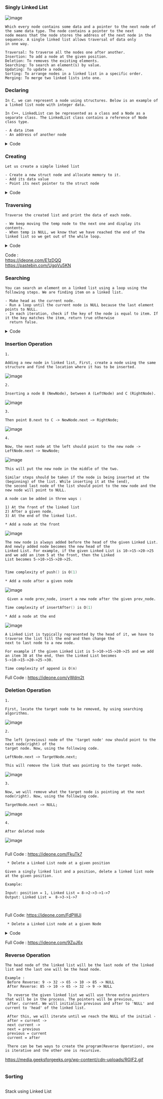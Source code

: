 ### Singly Linked List

![image](https://user-images.githubusercontent.com/59710234/174945064-a7190779-b54a-4300-a85c-5eff6be7dbb7.png)

```
Which every node contains some data and a pointer to the next node of the same data type. The node contains a pointer to the next 
node means that the node stores the address of the next node in the sequence. A single linked list allows traversal of data only 
in one way.
```
```
Traversal: To traverse all the nodes one after another.
Insertion: To add a node at the given position.
Deletion: To removes the existing elements.
Searching: To search an element(s) by value.
Updating: To update a node.
Sorting: To arrange nodes in a linked list in a specific order.
Merging: To merge two linked lists into one.
```
### Declaring

```
In C, we can represent a node using structures. Below is an example of a linked list node with integer data. 

In C++, LinkedList can be represented as a class and a Node as a separate class. The LinkedList class contains a reference of Node 
class type.

- A data item
- An address of another node
```

<details> <summary> Code </summary>
 
```c
C
  // A linked list node
  struct Node {
      int data;
      struct Node* next;
  };
```
```c++
C++
  class Node {
  public:
    int data;
    Node* next;
  };
```	
	
</details>

### Creating

```
Let us create a simple linked list 

- Create a new struct node and allocate memory to it.
- Add its data value
- Point its next pointer to the struct node
```

<details> <summary> Code </summary>

```c
C
  int main() {
    struct Node* head = NULL;
    struct Node* second = NULL;
    struct Node* third = NULL;

    // allocate 3 nodes in the heap
    head = (struct Node*)malloc(sizeof(struct Node));
    second = (struct Node*)malloc(sizeof(struct Node));
    third = (struct Node*)malloc(sizeof(struct Node));
  }
 ``` 
 ```c++
 C++
  int main() {
      Node * head = NULL;
      Node * second = NULL;
      Node * third = NULL;

      head = new Node();
      second = new Node();
      third = new Node();
  }
```

</details>

### Traversing

```
Traverse the created list and print the data of each node. 

- We keep moving the temp node to the next one and display its contents.
- When temp is NULL, we know that we have reached the end of the linked list so we get out of the while loop.
```

<details> <summary> Code </summary>

  ```c++
    void traversList(Node *head)
    {
        Node *temp;
        temp = head;
        while(temp != NULL){
           temp = temp->next;
        }
    }
  ```
  ```c++
    void printList(Node *n)
    {
        while (n != NULL) {
            cout << n->data << " ";
            n = n->next;
        }
    }
```

</details>

Code : </br>
  https://ideone.com/E1zDQQ </br>
  https://pastebin.com/UgqVu5KN </br>
  
### Searching
```
You can search an element on a linked list using a loop using the following steps. We are finding item on a linked list.

- Make head as the current node.
- Run a loop until the current node is NULL because the last element points to NULL.
- In each iteration, check if the key of the node is equal to item. If it the key matches the item, return true otherwise 
  return false.
```

<details> <summary> Code </summary>
 
```c++
// Search a node
bool searchNode(struct Node** head_ref, int item) {
  struct Node* current = *head_ref;

  while (current != NULL) {
    if (current->data == item) return true;
      current = current->next;
  }
  return false;
}
```
	
</details>	


### Insertion Operation

  ```
  1.
  
  Adding a new node in linked list, First, create a node using the same structure and find the location where it has to be inserted.
  ```

  ![image](https://user-images.githubusercontent.com/59710234/155150453-7b830458-1f5d-40d5-a3fd-eb55336ecbf4.png)

  ```
  2.
  
  Inserting a node B (NewNode), between A (LeftNode) and C (RightNode). 
  ```

  ![image](https://user-images.githubusercontent.com/59710234/155150469-c118b7da-f20f-4f94-b1f0-41d5a90a03d7.png)

  ```
  3.
  
  Then point B.next to C -> NewNode.next −> RightNode;
  ```

  ![image](https://user-images.githubusercontent.com/59710234/155150486-3927f6ce-01e8-4555-9fe7-2b50874ac66c.png)

  ```
  4.
  
  Now, the next node at the left should point to the new node -> LeftNode.next −> NewNode;
  ```

  ![image](https://user-images.githubusercontent.com/59710234/155150512-cc31db43-b327-4831-8f44-5b817424b746.png)

  ```
  This will put the new node in the middle of the two.

  Similar steps should be taken if the node is being inserted at the (beginning) of the list. While inserting it at the (end),
  the second last node of the list should point to the new node and the new node will point to NULL.
  ```
  ```
  A node can be added in three ways :
  
  1) At the front of the linked list 
  2) After a given node. 
  3) At the end of the linked list.
  ```
  ```
  * Add a node at the front
  ```
  ![image](https://user-images.githubusercontent.com/59710234/155290089-ae00ec08-0972-4f33-addd-d8c7d9b7ea92.png)
  ```
  The new node is always added before the head of the given Linked List. And newly added node becomes the new head of the 
  Linked List. For example, if the given Linked List is 10->15->20->25 and we add an item 5 at the front, then the Linked 
  List becomes 5->10->15->20->25.
  ```
	
  ```c++

  Time complexity of push() is O(1)
  ```
  
  ```
  * Add a node after a given node
  ```
  ![image](https://user-images.githubusercontent.com/59710234/155528153-27571720-3dfd-4abb-b3b9-15a74d83a0d8.png)
  
 ```
  Given a node prev_node, insert a new node after the given prev_node.
 ```
	
 ```c++
 Time complexity of insertAfter() is O(1) 
 ```
	
 ```
 * Add a node at the end
 ```
 ![image](https://user-images.githubusercontent.com/59710234/155528975-15e49d5e-037e-41f5-9bdc-ccaad30e2f88.png)
 ```
 A Linked List is typically represented by the head of it, we have to traverse the list till the end and then change the 
 next to last node to a new node.
 
 For example if the given Linked List is 5->10->15->20->25 and we add an item 30 at the end, then the Linked List becomes
 5->10->15->20->25->30.
 ```
	
 ```c++
Time complexity of append is O(n)
 ```
	
Full Code : https://ideone.com/yWdm2t


### Deletion Operation

```
1.

First, locate the target node to be removed, by using searching algorithms.
```

![image](https://user-images.githubusercontent.com/59710234/155581947-61789bfa-7221-444d-af3a-ddd111d047d6.png)

```
2.

The left (previous) node of the 'target node' now should point to the next node(right) of the
target node. Now, using the following code. 

LeftNode.next −> TargetNode.next;

This will remove the link that was pointing to the target node.
```
![image](https://user-images.githubusercontent.com/59710234/155584435-3d4758d9-dc50-4f60-b607-803e9fdd7912.png)

```
3.

Now, we will remove what the target node is pointing at the next node(right). Now, using the following code.

TargetNode.next −> NULL;
```
![image](https://user-images.githubusercontent.com/59710234/155585073-df363537-0b64-43d6-a607-d3464c627f8b.png)

```
4.

After deleted node
```
![image](https://user-images.githubusercontent.com/59710234/155585186-ae1efc62-da58-4e53-9bfd-025c2c4cd25f.png)
	
```c++
```

Full Code : https://ideone.com/FkuTk7

```
 * Delete a Linked List node at a given position
```
```
Given a singly linked list and a position, delete a linked list node at the given position.

Example:  

Input: position = 1, Linked List = 8->2->3->1->7
Output: Linked List =  8->3->1->7
```
	
```c++
	
```
	
Full Code: https://ideone.com/FdPWJj

```
 * Delete a Linked List node at a given Node
```
	
<details> <summary> Code </summary>
	
```c++

```
	
</details>
	
Full Code : https://ideone.com/9ZuJ6x

### Reverse Operation

```
The head node of the linked list will be the last node of the linked list and the last one will be the head node.

Example : 
 Before Reverse: 9 -> 32 -> 65 -> 10 -> 85 -> NULL
 After Reverse: 85 -> 10 -> 65 -> 32 -> 9 -> NULL
 
 To reverse the given linked list we will use three extra pointers that will be in the process. The pointers will be previous, 
 after, current. We will initialize previous and after to 'NULL' and current to 'head' of the linked list.
 
 After this, we will iterate until we reach the NULL of the initial - 
 after = current ->
 next current ->
 next = previous
 previous = current
 current = after
 
 There can be two ways to create the program(Reverse Operation), one is iterative and the other one is recursive.
```

https://media.geeksforgeeks.org/wp-content/cdn-uploads/RGIF2.gif
	
```c++
```
	
### Sorting
	
```c++

```
	
Stack using Linked List

